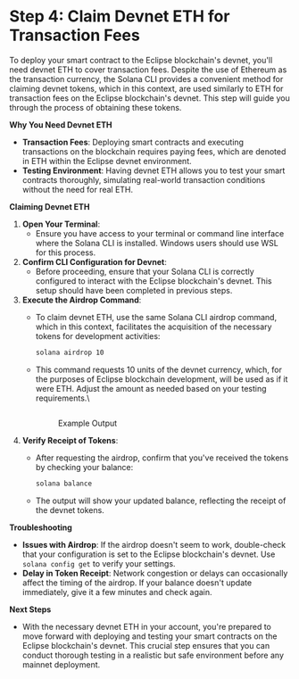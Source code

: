 # Step 4: Claim Devnet ETH for Transaction Fees

To deploy your smart contract to the Eclipse blockchain's devnet, you'll need devnet ETH to cover transaction fees. Despite the use of Ethereum as the transaction currency, the Solana CLI provides a convenient method for claiming devnet tokens, which in this context, are used similarly to ETH for transaction fees on the Eclipse blockchain's devnet. This step will guide you through the process of obtaining these tokens.

**Why You Need Devnet ETH**

* **Transaction Fees**: Deploying smart contracts and executing transactions on the blockchain requires paying fees, which are denoted in ETH within the Eclipse devnet environment.
* **Testing Environment**: Having devnet ETH allows you to test your smart contracts thoroughly, simulating real-world transaction conditions without the need for real ETH.

**Claiming Devnet ETH**

1. **Open Your Terminal**:
   * Ensure you have access to your terminal or command line interface where the Solana CLI is installed. Windows users should use WSL for this process.
2. **Confirm CLI Configuration for Devnet**:
   * Before proceeding, ensure that your Solana CLI is correctly configured to interact with the Eclipse blockchain's devnet. This setup should have been completed in previous steps.
3. **Execute the Airdrop Command**:
   *   To claim devnet ETH, use the same Solana CLI airdrop command, which in this context, facilitates the acquisition of the necessary tokens for development activities:

       ```bash
       solana airdrop 10
       ```
   *   This command requests 10 units of the devnet currency, which, for the purposes of Eclipse blockchain development, will be used as if it were ETH. Adjust the amount as needed based on your testing requirements.\


       <figure><img src="https://lh7-us.googleusercontent.com/sRGKVe5kyWk0mivls04qWA7G6wda8pJYslV8sOesYlBYPR4W41gHPZ7iLd2w-Ensq-VRaaumvDenNF2y8fZ4z9IQ_-sF-whS8Jb8QwCW-3ArldpplnMS41YuTfAO545OBOd296EGtkpAdjwT1gl1JpY" alt=""><figcaption><p>Example Output</p></figcaption></figure>
4. **Verify Receipt of Tokens**:
   *   After requesting the airdrop, confirm that you've received the tokens by checking your balance:

       ```bash
       solana balance
       ```
   * The output will show your updated balance, reflecting the receipt of the devnet tokens.

**Troubleshooting**

* **Issues with Airdrop**: If the airdrop doesn't seem to work, double-check that your configuration is set to the Eclipse blockchain's devnet. Use `solana config get` to verify your settings.
* **Delay in Token Receipt**: Network congestion or delays can occasionally affect the timing of the airdrop. If your balance doesn't update immediately, give it a few minutes and check again.

**Next Steps**

* With the necessary devnet ETH in your account, you're prepared to move forward with deploying and testing your smart contracts on the Eclipse blockchain's devnet. This crucial step ensures that you can conduct thorough testing in a realistic but safe environment before any mainnet deployment.

